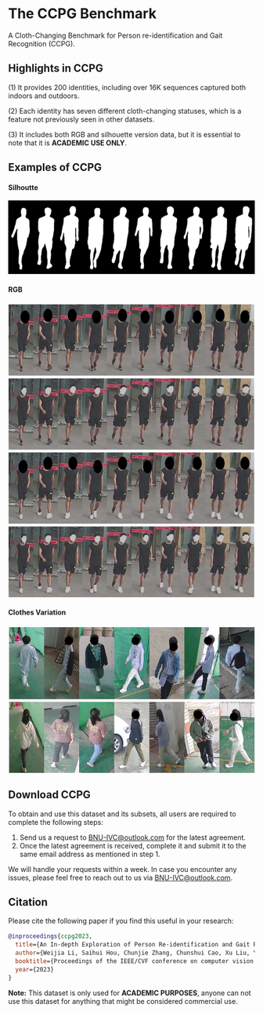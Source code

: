 # The CCPG Benchmark

A Cloth-Changing Benchmark for Person re-identification and Gait Recognition (CCPG).

## Highlights in CCPG

(1) It provides 200 identities, including over 16K sequences captured both indoors and outdoors.

(2) Each identity has seven different cloth-changing statuses, which is a feature not previously seen in other datasets.

(3) It includes both RGB and silhouette version data, but it is essential to note that it is **ACADEMIC USE ONLY**.

## Examples of CCPG

#### Silhoutte
<img src="./assets/all.png" width = "600" height = "150"/>

#### RGB
<img src="./assets/all_v2.jpg" width = "600" height = "600"/>

#### Clothes Variation
<img src="./assets/cloth-changing-v4.jpg" width = "600" height = "300"/>

## Download CCPG
To obtain and use this dataset and its subsets, all users are required to complete the following steps:
  1. Send us a request to BNU-IVC@outlook.com for the latest agreement.
  2. Once the latest agreement is received, complete it and submit it to the same email address as mentioned in step 1.
  
We will handle your requests within a week. In case you encounter any issues, please feel free to reach out to us via BNU-IVC@outlook.com. <br>

## Citation
Please cite the following paper if you find this useful in your research:



```BibTeX
@inproceedings{ccpg2023,
  title={An In-depth Exploration of Person Re-identification and Gait Recognition in Cloth-Changing Conditions},
  author={Weijia Li, Saihui Hou, Chunjie Zhang, Chunshui Cao, Xu Liu, Yongzhen Huang, Yao Zhao},
  booktitle={Proceedings of the IEEE/CVF conference on computer vision and pattern recognition},
  year={2023}
}
```


**Note:**
This dataset is only used for **ACADEMIC PURPOSES**, anyone can not use this dataset for anything that might be considered commercial use.



